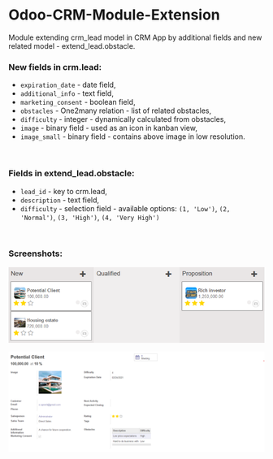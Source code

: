 # Odoo-CRM-Module-Extension
Module extending crm_lead model in CRM App by additional fields and new related model - extend_lead.obstacle.

### New fields in crm.lead:
* `expiration_date` - date field,
* `additional_info` - text field,
* `marketing_consent` - boolean field,
* `obstacles` - One2many relation - list of related obstacles,
* `difficulty` - integer - dynamically calculated from obstacles,
* `image` - binary field - used as an icon in kanban view,
* `image_small` - binary field - contains above image in low resolution.

<br/>

### Fields in extend_lead.obstacle:
* `lead_id` - key to crm.lead,
* `description` - text field,
* `difficulty` - selection field - available options:  `(1, 'Low')`, `(2, 'Normal')`, `(3, 'High')`, `(4, 'Very High')`

<br/>

### Screenshots:
![odoo screenshot](screenshot1.png)

![odoo screenshot2](screenshot2.png)
